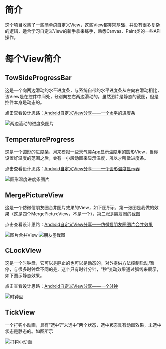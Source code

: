 # 简介
这个项目收集了一些简单的自定义View，这些View都非常基础，并没有很多复杂的逻辑，适合学习自定义View的新手拿来练手，熟悉Canvas、Paint类的一些API操作。

# 每个View简介
## TowSideProgressBar
这是一个向两边滑动的水平进度条，与系统自带的水平进度条从左向右滑动相比，该View是在控件中间处，分别向左右两边滑动的。虽然图片是静态的截图，但是控件本身是动态的。

点击查看设计思路：[Android自定义View分享——一个水平的进度条](http://blog.csdn.net/u010707039/article/details/52836926)

![两边滚动的进度条图片](https://raw.githubusercontent.com/JaffarOu/SimpleCustomView/master/PictureInReadMe/TowSideProgressBar.gif)

## TemperatureProgress
这是一个圆形的进度条，用来模拟一些天气类App显示温度用的圆形View，当你设置好温度的范围之后，会有一小段动画来显示温度，所以才叫做进度条。

点击查看设计思路：[Android自定义View分享——一个圆形温度显示器](http://blog.csdn.net/u010707039/article/details/52838798)

![圆形温度进度条图片](https://raw.githubusercontent.com/JaffarOu/SimpleCustomView/master/PictureInReadMe/TemperatureProgress.gif)

## MergePictureView
这是一个仿微信朋友圈合并图片效果的View，如下图所示，第一张图是我做的效果（这是四个MergePictureView，不是一个），第二张是朋友圈的截图

点击查看设计思路：[Android自定义View分享——仿微信朋友圈图片合并效果](http://blog.csdn.net/u010707039/article/details/52846116)

![图片合并View](https://raw.githubusercontent.com/JaffarOu/SimpleCustomView/master/PictureInReadMe/mergePicture.jpg)
![朋友圈截图](https://raw.githubusercontent.com/JaffarOu/SimpleCustomView/master/PictureInReadMe/pengyouquan.png)

## CLockView
这是一个时钟盘，它可以是静止的也可以是动态的，对外提供方法控制启动/暂停，与很多时钟盘不同的是，这个只有时针分针，“秒”变动效果通过弧线来展示，如下图示静态效果。

点击查看设计思路：[Android自定义View分享——一个时钟](http://blog.csdn.net/u010707039/article/details/52901101)

![时钟盘](https://raw.githubusercontent.com/JaffarOu/SimpleCustomView/master/PictureInReadMe/ClockView.gif)

## TickView
一个打钩小动画，具有“选中”/“未选中”两个状态，选中状态具有动画效果，未选中状态是静态的。如图所示：

![打钩小动画](https://raw.githubusercontent.com/JaffarOu/SimpleCustomView/master/PictureInReadMe/TickView.gif)